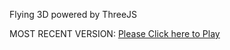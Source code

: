 Flying 3D powered by ThreeJS

MOST RECENT VERSION: [Please Click here to Play](https://rawcdn.githack.com/alperenbutun/Flying-3d/92cdfe5/index.html)
